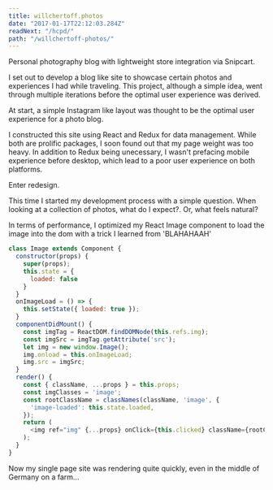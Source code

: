 ```yaml
---
title: willchertoff.photos
date: "2017-01-17T22:12:03.284Z"
readNext: "/hcpd/"
path: "/willchertoff-photos/"
---
```


Personal photography blog with lightweight store integration via Snipcart. 

I set out to develop a blog like site to showcase certain photos and experiences I had while traveling. This project, although a simple idea, went through multiple iterations before the optimal user experience was derived. 

At start, a simple Instagram like layout was thought to be the optimal user experience for a photo blog. 

I constructed this site using React and Redux for data management. While both are prolific packages, I soon found out that my page weight was too heavy. In addition to Redux being unecessary, I wasn't prefacing mobile experience before desktop, which lead to a poor user experience on both platforms. 

Enter redesign.

This time I started my development process with a simple question. When looking at a collection of photos, what do I expect?. Or, what feels natural? 

In terms of performance, I optimized my React Image component to load the image into the dom with a trick I learned from 'BLAHAHAAH'

```javascript
class Image extends Component {
  constructor(props) {
    super(props);
    this.state = {
      loaded: false
    }
  }
  onImageLoad = () => {
    this.setState({ loaded: true });
  }
  componentDidMount() {
    const imgTag = ReactDOM.findDOMNode(this.refs.img);
    const imgSrc = imgTag.getAttribute('src');
    let img = new window.Image();
    img.onload = this.onImageLoad;
    img.src = imgSrc;
  }
  render() {
    const { className, ...props } = this.props;
    const imgClasses = 'image';
    const rootClassName = classNames(className, 'image', {
      'image-loaded': this.state.loaded,
    });
    return (
      <img ref="img" {...props} onClick={this.clicked} className={rootClassName}/>
    );
  }
}
```

Now my single page site was rendering quite quickly, even in the middle of Germany on a farm...
